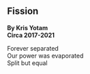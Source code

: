 ## Fission
**By Kris Yotam**  
**Circa 2017-2021**  

Forever separated  
Our power was evaporated  
Split but equal
